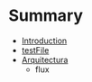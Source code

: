 # Summary

* [Introduction](README.md)
* [testFile](testfile.md)
* [Arquitectura](flux.md)
   * flux

